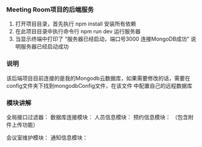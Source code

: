 ### Meeting Room项目的后端服务

1. 打开项目目录，首先执行 npm install 安装所有依赖
2. 在此项目目录中执行命令行 npm run dev 运行服务器
3. 当显示终端中打印了 “服务器已经启动，端口号3000 连接MongoDB成功” 说明服务器已经启动成功


### 说明
该后端项目目前连接的是我的Mongodb云数据库，如果需要修改的话，需要在config文件夹下找到mongodbConfig文件，在该文件
中配置自己的远程数据库

### 模块讲解

全局接口过滤器：
数据库连接模块：
人员信息模块：
预约信息模块：
（包含附件上传功能）

会议室维护模块：
通知信息模块：



